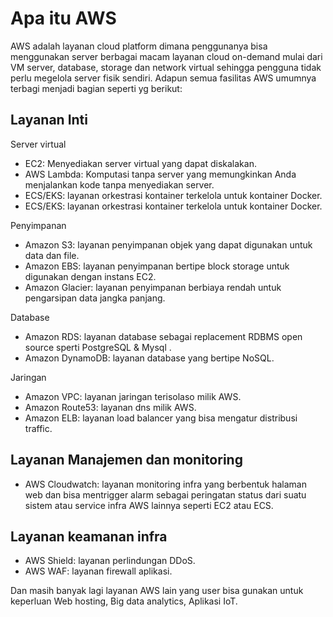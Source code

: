 # Apa itu AWS
AWS adalah layanan cloud platform dimana penggunanya bisa menggunakan server berbagai macam layanan cloud on-demand mulai dari VM server, database, storage dan network virtual sehingga pengguna tidak perlu megelola server fisik sendiri. Adapun semua fasilitas AWS umumnya terbagi menjadi bagian seperti yg berikut:

## Layanan Inti
Server virtual

- EC2: Menyediakan server virtual yang dapat diskalakan.
- AWS Lambda: Komputasi tanpa server yang memungkinkan Anda menjalankan kode tanpa menyediakan server.
- ECS/EKS: layanan orkestrasi kontainer terkelola untuk kontainer Docker.
- ECS/EKS: layanan orkestrasi kontainer terkelola untuk kontainer Docker.

Penyimpanan
- Amazon S3: layanan penyimpanan objek yang dapat digunakan untuk data dan file.
- Amazon EBS: layanan penyimpanan bertipe block storage untuk digunakan dengan instans EC2.
- Amazon Glacier: layanan penyimpanan berbiaya rendah untuk pengarsipan data jangka panjang.

Database
- Amazon RDS: layanan database sebagai replacement RDBMS open source sperti PostgreSQL & Mysql .
- Amazon DynamoDB: layanan database yang bertipe NoSQL.

Jaringan
- Amazon VPC: layanan jaringan terisolaso milik AWS.
- Amazon Route53: layanan dns milik AWS.
- Amazon ELB: layanan load balancer yang bisa mengatur distribusi traffic.

## Layanan Manajemen dan monitoring
- AWS Cloudwatch: layanan monitoring infra yang berbentuk halaman web dan bisa mentrigger alarm sebagai peringatan status dari suatu sistem atau service infra AWS lainnya seperti EC2 atau ECS.

## Layanan keamanan infra
- AWS Shield: layanan perlindungan DDoS.
- AWS WAF: layanan firewall aplikasi.

Dan masih banyak lagi layanan AWS lain yang user bisa gunakan untuk keperluan Web hosting, Big data analytics, Aplikasi IoT.